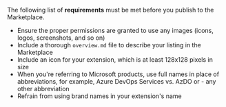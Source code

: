 The following list of **requirements** must be met before you publish to the Marketplace.

- Ensure the proper permissions are granted to use any images (icons, logos, screenshots, and so on)
- Include a thorough `overview.md` file to describe your listing in the Marketplace
- Include an icon for your extension, which is at least 128x128 pixels in size
- When you're referring to Microsoft products, use full names in place of abbreviations, for example, Azure DevOps Services vs. AzDO or - any other abbreviation
- Refrain from using brand names in your extension&#39;s name



